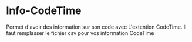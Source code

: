 # Info-CodeTime

Permet d'avoir des information sur son code avec L'extention CodeTime.
Il faut remplasser le fichier csv pour vos information CodeTime
